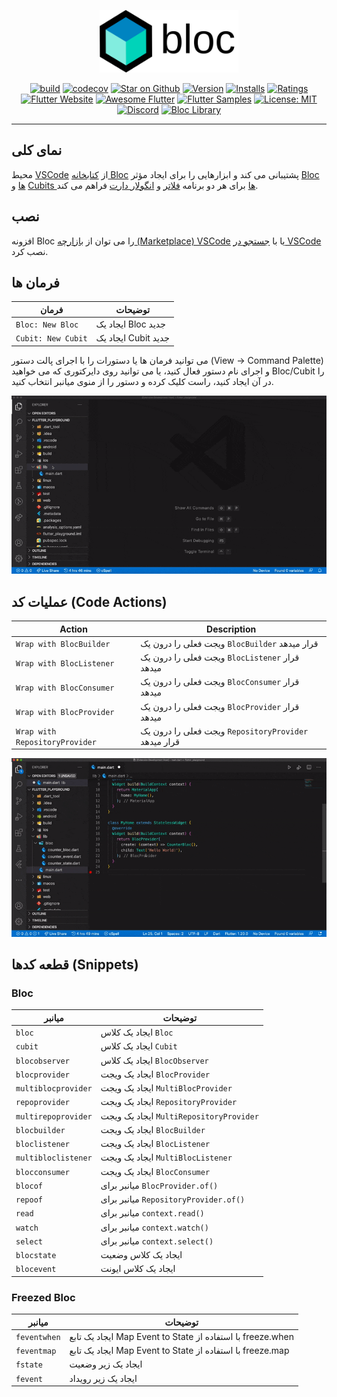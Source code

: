 <p align="center">
<img src="https://raw.githubusercontent.com/felangel/bloc/master/docs/assets/bloc_logo_full.png" height="100" alt="Bloc" />
</p>

<p align="center">
<a href="https://github.com/felangel/bloc/actions"><img src="https://img.shields.io/github/workflow/status/felangel/bloc/build.svg?logo=github" alt="build"></a>
<a href="https://codecov.io/gh/felangel/bloc"><img src="https://codecov.io/gh/felangel/Bloc/branch/master/graph/badge.svg" alt="codecov"></a>
<a href="https://github.com/felangel/bloc"><img src="https://img.shields.io/github/stars/felangel/bloc.svg?style=flat&logo=github&colorB=deeppink&label=stars" alt="Star on Github"></a>
<a href="https://marketplace.visualstudio.com/items?itemName=FelixAngelov.bloc"><img src="https://vsmarketplacebadge.apphb.com/version-short/FelixAngelov.bloc.svg" alt="Version"></a>
<a href="https://marketplace.visualstudio.com/items?itemName=FelixAngelov.bloc"><img src="https://vsmarketplacebadge.apphb.com/installs-short/FelixAngelov.bloc.svg" alt="Installs"></a>
<a href="https://marketplace.visualstudio.com/items?itemName=FelixAngelov.bloc"><img src="https://vsmarketplacebadge.apphb.com/rating-short/FelixAngelov.bloc.svg" alt="Ratings"></a>
<a href="https://flutter.dev/docs/development/data-and-backend/state-mgmt/options#bloc--rx"><img src="https://img.shields.io/badge/flutter-website-deepskyblue.svg" alt="Flutter Website"></a>
<a href="https://github.com/Solido/awesome-flutter#standard"><img src="https://img.shields.io/badge/awesome-flutter-blue.svg?longCache=true" alt="Awesome Flutter"></a>
<a href="http://fluttersamples.com"><img src="https://img.shields.io/badge/flutter-samples-teal.svg?longCache=true" alt="Flutter Samples"></a>
<a href="https://opensource.org/licenses/MIT"><img src="https://img.shields.io/badge/license-MIT-purple.svg" alt="License: MIT"></a>
<a href="https://discord.gg/bloc"><img src="https://img.shields.io/discord/649708778631200778.svg?logo=discord&color=blue" alt="Discord"></a>
<a href="https://github.com/felangel/bloc"><img src="https://tinyurl.com/bloc-library" alt="Bloc Library"></a>
</p>

---

## نمای کلی

محیط [VSCode](https://code.visualstudio.com/) از [کتابخانه Bloc](https://bloclibrary.dev) پشتیبانی می کند و ابزارهایی را برای ایجاد مؤثر [Bloc ها](https://github.com/felangel/bloc) و [Cubits ها](https://github.com/felangel/cubit) برای هر دو برنامه [فلاتر](https://flutter.dev/) و [انگولار دارت](https://angulardart.dev/) فراهم می کند.

## نصب

افزونه Bloc را می توان از [بازارچه (Marketplace) VSCode](https://marketplace.visualstudio.com/items?itemName=FelixAngelov.bloc) یا با [جستجو در VSCode](https://code.visualstudio.com/docs/editor/extension-gallery#_search-for-an-extension) نصب کرد.

## فرمان ها

| فرمان            | توضیحات          |
| ------------------ | -------------------- |
| `Bloc: New Bloc`   | ایجاد یک Bloc جدید  |
| `Cubit: New Cubit` | ایجاد یک Cubit جدید |

می توانید فرمان ها یا دستورات را با اجرای پالت دستور (View -> Command Palette) و اجرای نام دستور فعال کنید، یا می توانید روی دایرکتوری که می خواهید Bloc/Cubit را در آن ایجاد کنید، راست کلیک کرده و دستور را از منوی میانبر انتخاب کنید.

![demo](https://raw.githubusercontent.com/felangel/bloc/master/extensions/vscode/assets/new-bloc-usage.gif)

## عملیات کد (Code Actions)

| Action                         | Description                                    |
| ------------------------------ | ---------------------------------------------- |
| `Wrap with BlocBuilder`        | ویجت فعلی را درون یک `BlocBuilder` قرار میدهد        |
| `Wrap with BlocListener`       | ویجت فعلی را درون یک `BlocListener` قرار میدهد       |
| `Wrap with BlocConsumer`       | ویجت فعلی را درون یک `BlocConsumer` قرار میدهد       |
| `Wrap with BlocProvider`       | ویجت فعلی را درون یک `BlocProvider` قرار میدهد       |
| `Wrap with RepositoryProvider` | ویجت فعلی را درون یک `RepositoryProvider` قرار میدهد |

![demo](https://raw.githubusercontent.com/felangel/bloc/master/extensions/vscode/assets/wrap-with-usage.gif)

## قطعه‌ کدها (Snippets)

### Bloc

| میانبر            | توضیحات                                |
| ------------------- | ------------------------------------------ |
| `bloc`              | ایجاد یک کلاس `Bloc`                     |
| `cubit`             | ایجاد یک کلاس `Cubit`                    |
| `blocobserver`      | ایجاد یک کلاس `BlocObserver`             |
| `blocprovider`      | ایجاد یک ویجت `BlocProvider`            |
| `multiblocprovider` | ایجاد یک ویجت `MultiBlocProvider`       |
| `repoprovider`      | ایجاد یک ویجت `RepositoryProvider`      |
| `multirepoprovider` | ایجاد یک ویجت `MultiRepositoryProvider` |
| `blocbuilder`       | ایجاد یک ویجت `BlocBuilder`             |
| `bloclistener`      | ایجاد یک ویجت `BlocListener`            |
| `multibloclistener` | ایجاد یک ویجت `MultiBlocListener`       |
| `blocconsumer`      | ایجاد یک ویجت `BlocConsumer`            |
| `blocof`            | میانبر برای `BlocProvider.of()`           |
| `repoof`            | میانبر برای `RepositoryProvider.of()`     |
| `read`              | میانبر برای `context.read()`              |
| `watch`             | میانبر برای `context.watch()`             |
| `select`            | میانبر برای `context.select()`            |
| `blocstate`         | ایجاد یک کلاس وضعیت                      |
| `blocevent`         | ایجاد یک کلاس ایونت                     |

### Freezed Bloc

| میانبر     | توضیحات                                                     |
| ------------ | --------------------------------------------------------------- |
| `feventwhen` | ایجاد یک تابع Map Event to State با استفاده از freeze.when |
| `feventmap`  | ایجاد یک تابع Map Event to State با استفاده از freeze.map  |
| `fstate`     | ایجاد یک زیر وضعیت                                             |
| `fevent`     | ایجاد یک زیر رویداد                                             |
